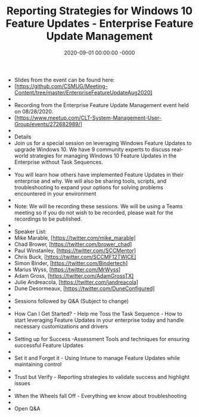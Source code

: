 ﻿---
layout: post
title: "Reporting Strategies for Windows 10 Feature Updates - Enterprise Feature Update Management"
date: 2020-09-01 00:00:00 -0000
categories:
---
 * Slides from the event can be found here:
 * [https://github.com/CSMUG/Meeting-Content/tree/master/EnterpriseFeatureUpdateAug2020]
 * 
 * Recording from the Enterprise Feature Update Management event held on 08/28/2020.
 * [https://www.meetup.com/CLT-System-Management-User-Group/events/272682989/]
 * 
 * Details
 * Join us for a special session on leveraging Windows Feature Updates to upgrade Windows 10. We have 9 community experts to discuss real-world strategies for managing Windows 10 Feature Updates in the Enterprise without Task Sequences.
 * 
 * You will learn how others have implemented Feature Updates in their enterprise and why. We will also be sharing tools, scripts, and troubleshooting to expand your options for solving problems encountered in your environment
 * 
 * Note: We will be recording these sessions. We will be using a Teams meeting so if you do not wish to be recorded, please wait for the recordings to be published.
 * 
 * Speaker List:
 * Mike Marable, [https://twitter.com/mike_marable]
 * Chad Brower, [https://twitter.com/brower_chad]
 * Paul Winstanley, [https://twitter.com/SCCMentor]
 * Chris Buck, [https://twitter.com/SCCMF12TWICE]
 * Simon Binder, [https://twitter.com/Bindertech]
 * Marius Wyss, [https://twitter.com/MrWyss]
 * Adam Gross, [https://twitter.com/AdamGrossTX]
 * Julie Andreacola, [https://twitter.com/jandreacola]
 * Dune Desormeaux, [https://twitter.com/DuneConfigured]
 * 
 * Sessions followed by Q&A (Subject to change)
 * 
 * How Can I Get Started? - Help me Toss the Task Sequence - How to start leveraging Feature Updates in your enterprise today and handle necessary customizations and drivers
 * 
 * Setting up for Success -Assessment Tools and techniques for ensuring successful Feature Updates
 * 
 * Set it and Forget it - Using Intune to manage Feature Updates while maintaining control
 * 
 * Trust but Verify - Reporting strategies to validate success and highlight issues
 * 
 * When the Wheels fall Off - Everything we know about troubleshooting
 * 
 * Open Q&A
